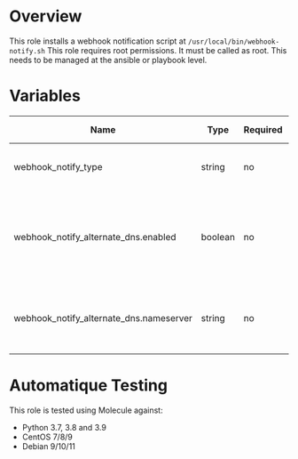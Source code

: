 # Overview
This role installs a webhook notification script at `/usr/local/bin/webhook-notify.sh`
This role requires root permissions. It must be called as root. This needs to be managed at the ansible or playbook level.



# Variables

| Name  | Type | Required | Default Value | Description |
| ----- | ---- | -------- | ------------- | ----------- |
| webhook_notify_type | string | no | `rocketchat` | The target service of the webhook |
| webhook_notify_alternate_dns.enabled | boolean | no | `false` | Use an alternate dns server. Useful when used to notify dns service status. |
| webhook_notify_alternate_dns.nameserver | string | no | `1.1.1.1` | The nameserver to use to query the hostname ip. |

# Automatique Testing

This role is tested using Molecule against:
- Python 3.7, 3.8 and 3.9
- CentOS 7/8/9
- Debian 9/10/11
